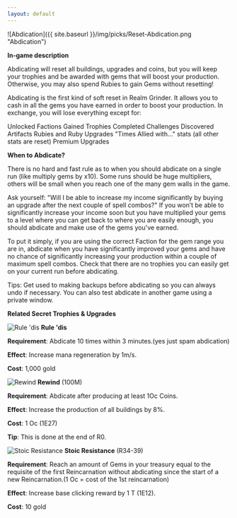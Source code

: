 ```yaml
---
layout: default
---
```

![Abdication]({{ site.baseurl }}/img/picks/Reset-Abdication.png "Abdication")

**In-game description**

Abdicating will reset all buildings, upgrades and coins, but you will keep your trophies and be awarded with gems that will boost your production. Otherwise, you may also spend Rubies to gain Gems without resetting!

Abdicating is the first kind of soft reset in Realm Grinder. It allows you to cash in all the gems you have earned in order to boost your production. In exchange, you will lose everything except for:

Unlocked Factions
Gained Trophies
Completed Challenges
Discovered Artifacts
Rubies and Ruby Upgrades
"Times Allied with..." stats (all other stats are reset)
Premium Upgrades

**When to Abdicate?**

There is no hard and fast rule as to when you should abdicate on a single run (like multiply gems by x10). Some runs should be huge multipliers, others will be small when you reach one of the many gem walls in the game.

Ask yourself: "Will I be able to increase my income significantly by buying an upgrade after the next couple of spell combos?" If you won’t be able to significantly increase your income soon but you have multiplied your gems to a level where you can get back to where you are easily enough, you should abdicate and make use of the gems you've earned.

To put it simply, if you are using the correct Faction for the gem range you are in, abdicate when you have significantly improved your gems and have no chance of significantly increasing your production within a couple of maximum spell combos. Check that there are no trophies you can easily get on your current run before abdicating.

Tips: Get used to making backups before abdicating so you can always undo if necessary. You can also test abdicate in another game using a private window.

**Related Secret Trophies & Upgrades**

![Rule 'dis](/realm/img/picks/Rule'disSecretTrophy.png "Rule 'dis") **Rule 'dis**

**Requirement**: Abdicate 10 times within 3 minutes.(yes just spam abdication)

**Effect**: Increase mana regeneration by 1m/s.

**Cost**: 1,000 gold

![Rewind](/realm/img/picks/RewindSecretTrophy.png "Rewind") **Rewind** (100M)

**Requirement**: Abdicate after producing at least 1Oc Coins.

**Effect**: Increase the production of all buildings by 8%.	

**Cost**: 1 Oc (1E27) 

**Tip**: This is done at the end of R0.

![Stoic Resistance](/realm/img/picks/StoicResistanceSecretTrophy.png "Stoic Resistance") **Stoic Resistance** (R34-39)

**Requirement**: Reach an amount of Gems in your treasury equal to the requisite of the first Reincarnation without abdicating since the start of a new Reincarnation.(1 Oc = cost of the 1st reincarnation)

**Effect**: Increase base clicking reward by 1 T (1E12).	

**Cost**: 10 gold
